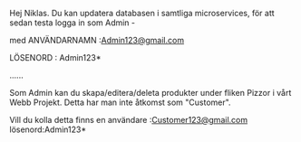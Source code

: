 Hej Niklas. Du kan updatera databasen i samtliga microservices, för att sedan testa logga in som Admin -

med ANVÄNDARNAMN :Admin123@gmail.com

LÖSENORD : Admin123*


......

Som Admin kan du skapa/editera/deleta produkter under fliken Pizzor i vårt Webb Projekt. 
Detta har man inte åtkomst som "Customer".

Vill du kolla detta finns en 
användare :Customer123@gmail.com
lösenord:Admin123*
